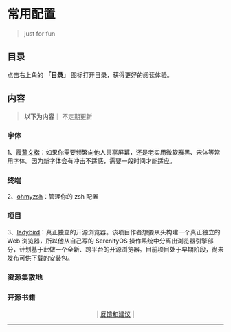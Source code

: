 
# 常用配置
> just for fun


## 目录

点击右上角的 **「目录」** 图标打开目录，获得更好的阅读体验。


## 内容
> **以下为内容**｜ 不定期更新

###  字体    
1、[霞鹜文楷](https://github.com/lxgw/LxgwWenKai)：如果你需要频繁向他人共享屏幕，还是老实用微软雅黑、宋体等常用字体。因为新字体会有冲击不适感，需要一段时间才能适应。


###    终端
2、[ohmyzsh](https://github.com/ohmyzsh/ohmyzsh)：管理你的 zsh 配置



###  项目    
3、[ladybird](https://hellogithub.com/periodical/statistics/click?target=https://github.com/LadybirdBrowser/ladybird)：真正独立的开源浏览器。该项目作者想要从头构建一个真正独立的 Web 浏览器，所以他从自己写的 SerenityOS 操作系统中分离出浏览器引擎部分，计划基于此做一个全新、跨平台的开源浏览器。目前项目处于早期阶段，尚未发布可供下载的安装包。

 


### 资源集散地



   <!-- 
   
   -->

### 开源书籍




<p align="center">
    <!--
     <a href="https://github.com/521xueweihan/HelloGitHub/blob/master/content/HelloGitHub98.md">『上一期』</a> 
    -->
   | <a href='https://github.com/yangxuyu/Note/issues'>反馈和建议</a> |
    <!--
    <a href="https://github.com/521xueweihan/HelloGitHub/blob/master/content/HelloGitHub100.md">『下一期』</a>
    -->


</p>

---

